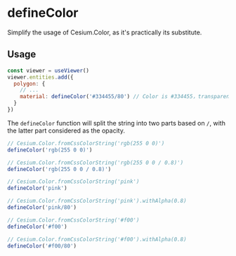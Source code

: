 # defineColor

Simplify the usage of Cesium.Color, as it's practically its substitute.

## Usage

```js
const viewer = useViewer()
viewer.entities.add({
  polygon: {
    // ...
    material: defineColor('#334455/80') // Color is #334455，transparency is 0.8
  }
})
```

The `defineColor` function will split the string into two parts based on `/`, with the latter part considered as the opacity.

```js
// Cesium.Color.fromCssColorString('rgb(255 0 0)')
defineColor('rgb(255 0 0)')

// Cesium.Color.fromCssColorString('rgb(255 0 0 / 0.8)')
defineColor('rgb(255 0 0 / 0.8)')

// Cesium.Color.fromCssColorString('pink')
defineColor('pink')

// Cesium.Color.fromCssColorString('pink').withAlpha(0.8)
defineColor('pink/80')

// Cesium.Color.fromCssColorString('#f00')
defineColor('#f00')

// Cesium.Color.fromCssColorString('#f00').withAlpha(0.8)
defineColor('#f00/80')
```
